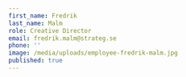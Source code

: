 ```yaml
---
first_name: Fredrik
last_name: Malm
role: Creative Director
email: fredrik.malm@strateg.se
phone: ''
image: /media/uploads/employee-fredrik-malm.jpg
published: true
---
```


